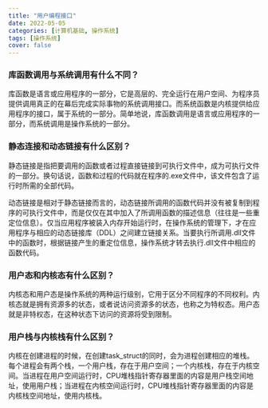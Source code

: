 ```yaml
---
title: "用户编程接口"
date: 2022-05-05 
categories: [计算机基础, 操作系统]
tags: [操作系统]
cover: false
---
```


### 库函数调用与系统调用有什么不同？

库函数是语言或应用程序的一部分，它是高层的、完全运行在用户空间、为程序员提供调用真正的在幕后完成实际事物的系统调用接口。而系统函数是内核提供给应用程序的接口，属于系统的一部分。简单地说，库函数调用是语言或应用程序的一部分，而系统调用是操作系统的一部分。

### 静态连接和动态链接有什么区别？

静态链接是指把要调用的函数或者过程直接链接到可执行文件中，成为可执行文件的一部分。换句话说，函数和过程的代码就在程序的.exe文件中，该文件包含了运行时所需的全部代码。

动态链接是相对于静态链接而言的，动态链接所调用的函数代码并没有被复制到程序的可执行文件中，而是仅仅在其中加入了所调用函数的描述信息（往往是一些重定位信息）。仅当应用程序被装入内存开始运行时，在操作系统的管理下，才在应用程序与相应的动态链接库（DDL）之间建立链接关系。当要执行所调用.dll文件中的函数时，根据链接产生的重定位信息，操作系统才转去执行.dll文件中相应的函数代码。

### 用户态和内核态有什么区别？

内核态和用户态是操作系统的两种运行级别，它用于区分不同程序的不同权利。内核态就是拥有资源多的状态，或者说访问资源多的状态，也称之为特权态。用户态就是非特权态，在这种状态下访问的资源将受到限制。

### 用户栈与内核栈有什么区别？

内核在创建进程的时候，在创建task_struct的同时，会为进程创建相应的堆栈。每个进程会有两个栈，一个用户栈，存在于用户空间；一个内核栈，存在于内核空间。当进程在用户空间运行时，CPU堆栈指针寄存器里面的内容是用户栈空间地址，使用用户栈；当进程在内核空间运行时，CPU堆栈指针寄存器里面的内容是内核栈空间地址，使用内核栈。

